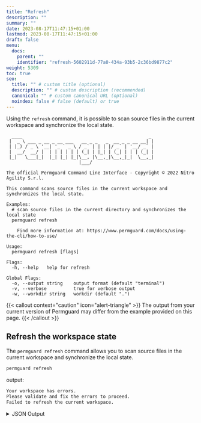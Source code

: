 ```yaml
---
title: "Refresh"
description: ""
summary: ""
date: 2023-08-17T11:47:15+01:00
lastmod: 2023-08-17T11:47:15+01:00
draft: false
menu:
  docs:
    parent: ""
    identifier: "refresh-5602911d-77a0-434a-93b5-2c36bd9877c2"
weight: 5309
toc: true
seo:
  title: "" # custom title (optional)
  description: "" # custom description (recommended)
  canonical: "" # custom canonical URL (optional)
  noindex: false # false (default) or true
---
```

Using the `refresh` command, it is possible to scan source files in the current workspace and synchronize the local state.

```text
  ____                                               _
 |  _ \ ___ _ __ _ __ ___   __ _ _   _  __ _ _ __ __| |
 | |_) / _ \ '__| '_ ` _ \ / _` | | | |/ _` | '__/ _` |
 |  __/  __/ |  | | | | | | (_| | |_| | (_| | | | (_| |
 |_|   \___|_|  |_| |_| |_|\__, |\__,_|\__,_|_|  \__,_|
                           |___/

The official Permguard Command Line Interface - Copyright © 2022 Nitro Agility S.r.l.

This command scans source files in the current workspace and synchronizes the local state.

Examples:
  # scan source files in the current directory and synchronizes the local state
  permguard refresh

	Find more information at: https://www.permguard.com/docs/using-the-cli/how-to-use/

Usage:
  permguard refresh [flags]

Flags:
  -h, --help   help for refresh

Global Flags:
  -o, --output string    output format (default "terminal")
  -v, --verbose          true for verbose output
  -w, --workdir string   workdir (default ".")
```

{{< callout context="caution" icon="alert-triangle" >}}
The output from your current version of Permguard may differ from the example provided on this page.
{{< /callout >}}

## Refresh the workspace state

The `permguard refresh` command allows you to scan source files in the current workspace and synchronize the local state.

```bash
permguard refresh
```

output:

```bash
Your workspace has errors.
Please validate and fix the errors to proceed.
Failed to refresh the current workspace.
```

<details>
  <summary>
    JSON Output
  </summary>

```bash
permguard refresh --output json
```

output:

```bash
{
  "error_code": "08102",
  "error_message": "cli: operation on file failed",
  "validation_errors": {
    "codegen-96452-2dee167e..yml": {
      "1": {
        "path": "codegen-96452-2dee167e..yml",
        "section": "permcode: invalid name 'pharmacy-branch-mana@gement'"
      }
    }
  }
}
```

</details>
